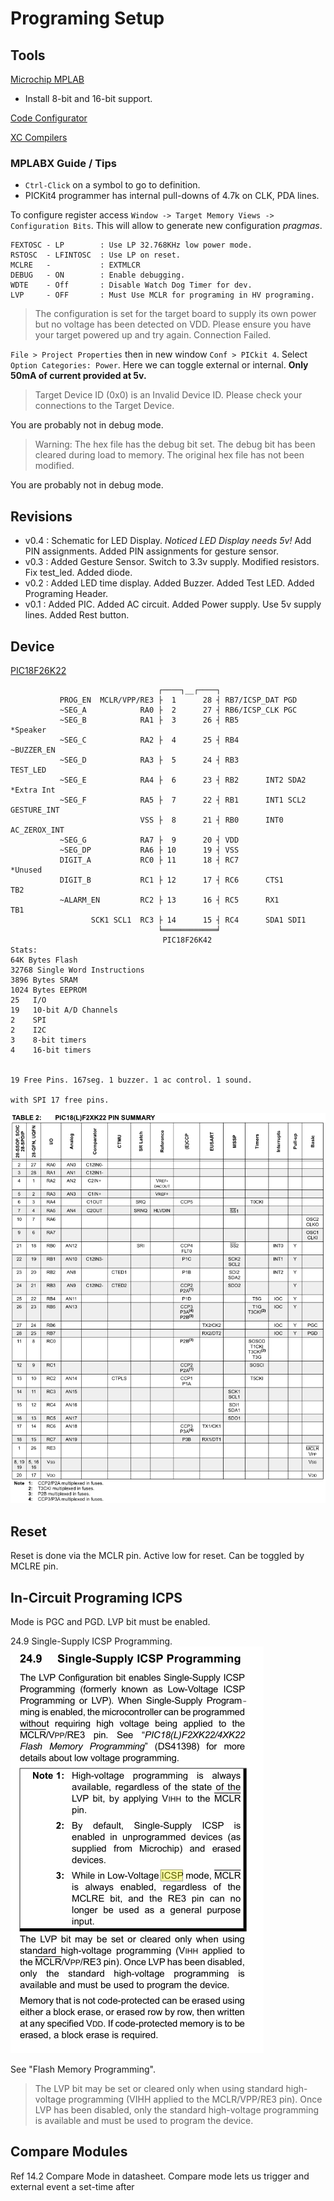 
# Programing Setup

## Tools
[Microchip MPLAB](https://www.microchip.com/en-us/development-tools-tools-and-software/mplab-x-ide)
- Install 8-bit and 16-bit support.

[Code Configurator](https://www.microchip.com/en-us/development-tools-tools-and-software/embedded-software-center/mplab-code-configurator)

[XC Compilers](https://www.microchip.com/en-us/development-tools-tools-and-software/mplab-xc-compilers)

### MPLABX Guide / Tips

- `Ctrl-Click` on a symbol to go to definition.
- PICKit4 programmer has internal pull-downs of 4.7k on CLK, PDA lines.

To configure register access `Window -> Target Memory Views -> Configuration Bits`. This will allow to generate new configuration *pragmas*.

```
FEXTOSC - LP        : Use LP 32.768KHz low power mode.
RSTOSC  - LFINTOSC  : Use LP on reset.
MCLRE   -           : EXTMLCR
DEBUG   - ON        : Enable debugging.
WDTE    - Off       : Disable Watch Dog Timer for dev.
LVP     - OFF       : Must Use MCLR for programing in HV programing.
```

> The configuration is set for the target board to supply its own power but no voltage has been detected on VDD. Please ensure you have your target powered up and try again.
> Connection Failed.

`File > Project Properties` then in new window `Conf > PICkit 4`. Select `Option Categories: Power`. Here we can toggle external or internal. **Only 50mA of current provided at 5v.**

> Target Device ID (0x0) is an Invalid Device ID. Please check your connections to the Target Device.

You are probably not in debug mode.


> Warning: The hex file has the debug bit set.  The debug bit has been cleared during load to memory.  The original hex file has not been modified.

You are probably not in debug mode.

## Revisions

- v0.4 :
	Schematic for LED Display.
	*Noticed LED Display needs 5v!*
	Add PIN assignments.
	Added PIN assignments for gesture sensor.
- v0.3 :
	Added Gesture Sensor.
	Switch to 3.3v supply. Modified resistors.
	Fix test_led. Added diode.
- v0.2 :
    Added LED time display.
	Added Buzzer.
	Added Test LED.
	Added Programing Header.
- v0.1 :
    Added PIC.
	Added AC circuit.
	Added Power supply. Use 5v supply lines.
	Added Rest button.

## Device

[PIC18F26K22](../Datasheets/datasheet%20PIC18F26K22%20(microcontroller).pdf)
```
                                 ┌────┐__┌────┐
           PROG_EN  MCLR/VPP/RE3 ├  1      28 ┤ RB7/ICSP_DAT PGD
           ~SEG_A            RA0 ├  2      27 ┤ RB6/ICSP_CLK PGC
           ~SEG_B            RA1 ├  3      26 ┤ RB5                 *Speaker
           ~SEG_C            RA2 ├  4      25 ┤ RB4                ~BUZZER_EN
           ~SEG_D            RA3 ├  5      24 ┤ RB3                 TEST_LED
           ~SEG_E            RA4 ├  6      23 ┤ RB2      INT2 SDA2  *Extra Int
           ~SEG_F            RA5 ├  7      22 ┤ RB1      INT1 SCL2  GESTURE_INT
                             VSS ├  8      21 ┤ RB0      INT0       AC_ZEROX_INT
           ~SEG_G            RA7 ├  9      20 ┤ VDD
           ~SEG_DP           RA6 ├ 10      19 ┤ VSS
           DIGIT_A           RC0 ├ 11      18 ┤ RC7                 *Unused
           DIGIT_B           RC1 ├ 12      17 ┤ RC6      CTS1       TB2
           ~ALARM_EN         RC2 ├ 13      16 ┤ RC5      RX1        TB1
                  SCK1 SCL1  RC3 ├ 14      15 ┤ RC4      SDA1 SDI1
                                 ╘════════════╛
                                  PIC18F26K42
Stats:
64K Bytes Flash
32768 Single Word Instructions
3896 Bytes SRAM
1024 Bytes EEPROM
25   I/O
19   10-bit A/D Channels
2    SPI
2    I2C
3    8-bit timers
4    16-bit timers


19 Free Pins. 167seg. 1 buzzer. 1 ac control. 1 sound.

with SPI 17 free pins. 
```

![Additional Pin Mappings](/Firmware/PinMappings.png)

## Reset
Reset is done via the MCLR pin. Active low for reset. Can be toggled by MCLRE pin.

## In-Circuit Programing ICPS
Mode is PGC and PGD.
LVP bit must be enabled.

24.9 Single-Supply ICSP Programming.
![Single-Supply Programing](./SingleSupplyProgramming.png)

See "Flash Memory Programming".

> The LVP bit may be set or cleared only when using standard high-voltage
> programming (VIHH applied to the MCLR/VPP/RE3 pin). Once LVP has been
> disabled, only the standard high-voltage programming is available and must
> be used to program the device.


## Compare Modules
Ref 14.2 Compare Mode in datasheet.
Compare mode lets us trigger and external event a set-time after 










